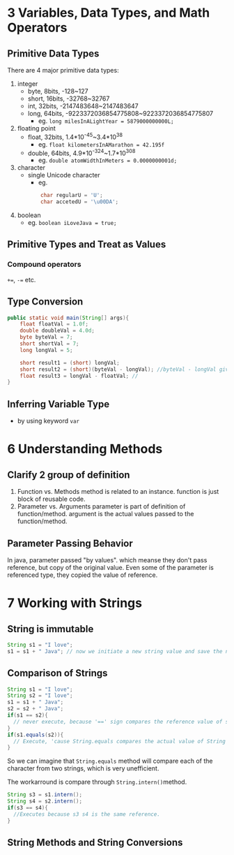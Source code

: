 # 3 Variables, Data Types, and Math Operators
## Primitive Data Types
There are 4 major primitive data types:
1. integer
    - byte, 8bits, -128~127
    - short, 16bits, -32768~32767
    - int, 32bits, -2147483648~2147483647
    - long, 64bits, -9223372036854775808~9223372036854775807
        - eg. `long milesInALightYear = 5879000000000L;`
2. floating point
    - float, 32bits, 1.4\*10<sup>-45</sup>~3.4\*10<sup>38</sup>
        - eg. `float kilometersInAMarathon = 42.195f`
    - double, 64bits, 4.9\*10<sup>-324</sup>~1.7\*10<sup>308</sup>
        - eg. `double atomWidthInMeters = 0.0000000001d;`
3. character
    - single Unicode character
        - eg. 
        ```java
            char regularU = 'U'; 
            char accetedU = '\u00DA';
        ```
4. boolean
    - eg. `boolean iLoveJava = true;`

## Primitive Types and Treat as Values
### Compound operators
`+=`, `-=` etc.

## Type Conversion
```java
public static void main(String[] args){
    float floatVal = 1.0f;
    double doubleVal = 4.0d;
    byte byteVal = 7;
    short shortVal = 7;
    long longVal = 5;

    short result1 = (short) longVal;
    short result2 = (short)(byteVal - longVal); //byteVal - longVal gives us long type
    float result3 = longVal - floatVal; //
}
```
## Inferring Variable Type
- by using keyword `var`

# 6 Understanding Methods
## Clarify 2 group of definition
1. Function vs. Methods
method is related to an instance. function is just block of reusable code.
2. Parameter vs. Arguments
parameter is part of definition of function/method.
argument is the actual values passed to the function/method.

## Parameter Passing Behavior
In java, parameter passed "by values". which meanse they don't pass reference, but copy of the original value. Even some of the parameter is referenced type, they copied the value of reference.

# 7 Working with Strings
## String is immutable
```java
String s1 = "I love";
s1 = s1 + " Java"; // now we initiate a new string value and save the new reference into s1
```
## Comparison of Strings
```java
String s1 = "I love";
String s2 = "I love";
s1 = s1 + " Java";
s2 = s2 + " Java";
if(s1 == s2){
  // never execute, because '==' sign compares the reference value of s1 and s2
}
if(s1.equals(s2)){
  // Execute, 'cause String.equals compares the actual value of String
}
```
So we can imagine that `String.equals` method will compare each of the character from two strings, which is very unefficient.

The workarround is compare through `String.intern()`method.
```java
String s3 = s1.intern();
String s4 = s2.intern();
if(s3 == s4){
  //Executes because s3 s4 is the same reference.
}
```
## String Methods and String Conversions

